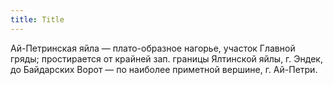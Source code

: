 ```yaml
---
title: Title
---
```


Ай-Петринская яйла — плато-образное нагорье, участок Главной гряды; простирается
от крайней зап. границы Ялтинской яйлы, г. Эндек, до Байдарских Ворот — по
наиболее приметной вершине, г. Ай-Петри.
